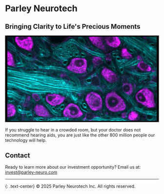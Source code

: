 # Parley Neurotech

## Bringing Clarity to Life's Precious Moments

![Parley's Treatment](/assets/images/cars1.png)

If you struggle to hear in a crowded room, but your doctor does not recommend hearing aids, you are just like the other 800 million people our technology will help.

## Contact

Ready to learn more about our investment opportunity?
Email us at: [invest@parley-neuro.com](mailto:invest@parley-neuro.com)

---

{: .text-center}
© 2025 Parley Neurotech Inc. All rights reserved.
